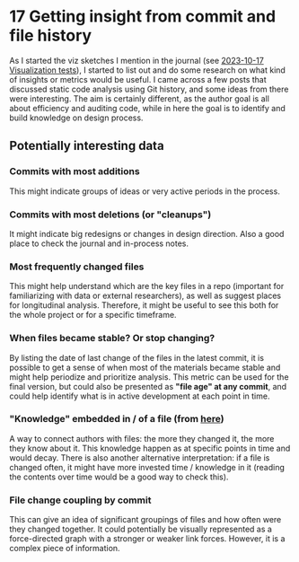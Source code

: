 # 17 Getting insight from commit and file history

As I started the viz sketches I mention in the journal (see [2023-10-17 Visualization tests](../journal.md#2023-10-17%20Visualization%20tests)), I started to list out and do some research on what kind of insights or metrics would be useful. I came across a few posts that discussed static code analysis using Git history, and some ideas from there were interesting. The aim is certainly different, as the author goal is all about efficiency and auditing code, while in here the goal is to identify and build knowledge on design process.

## Potentially interesting data

### Commits with most additions

This might indicate groups of ideas or very active periods in the process.

### Commits with most deletions (or "cleanups")

It might indicate big redesigns or changes in design direction. Also a good place to check the journal and in-process notes.

### Most frequently changed files

This might help understand which are the key files in a repo (important for familiarizing with data or external researchers), as well as suggest places for longitudinal analysis. Therefore, it might be useful to see this both for the whole project or for a specific timeframe.

### When files became stable? Or stop changing?

By listing the date of last change of the files in the latest commit, it is possible to get a sense of when most of the materials became stable and might help periodize and prioritize analysis. This metric can be used for the final version, but could also be presented as **"file age" at any commit**, and could help identify what is in active development at each point in time.

### "Knowledge" embedded in / of a file (from [here](https://willschenk.com/howto/2020/gitlog_in_sqlite/#headline-12))

A way to connect authors with files: the more they changed it, the more they know about it. This knowledge happen as at specific points in time and would decay. There is also another alternative interpretation: if a file is changed often, it might have more invested time / knowledge in it (reading the contents over time would be a good way to check this).

### File change coupling by commit

This can give an idea of significant groupings of files and how often were they changed together. It could potentially be visually represented as a force-directed graph with a stronger or weaker link forces. However, it is a complex piece of information.
